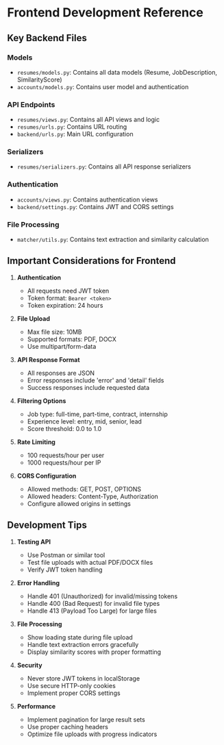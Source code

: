 # Frontend Development Reference

## Key Backend Files

### Models
- `resumes/models.py`: Contains all data models (Resume, JobDescription, SimilarityScore)
- `accounts/models.py`: Contains user model and authentication

### API Endpoints
- `resumes/views.py`: Contains all API views and logic
- `resumes/urls.py`: Contains URL routing
- `backend/urls.py`: Main URL configuration

### Serializers
- `resumes/serializers.py`: Contains all API response serializers

### Authentication
- `accounts/views.py`: Contains authentication views
- `backend/settings.py`: Contains JWT and CORS settings

### File Processing
- `matcher/utils.py`: Contains text extraction and similarity calculation

## Important Considerations for Frontend

1. **Authentication**
   - All requests need JWT token
   - Token format: `Bearer <token>`
   - Token expiration: 24 hours

2. **File Upload**
   - Max file size: 10MB
   - Supported formats: PDF, DOCX
   - Use multipart/form-data

3. **API Response Format**
   - All responses are JSON
   - Error responses include 'error' and 'detail' fields
   - Success responses include requested data

4. **Filtering Options**
   - Job type: full-time, part-time, contract, internship
   - Experience level: entry, mid, senior, lead
   - Score threshold: 0.0 to 1.0

5. **Rate Limiting**
   - 100 requests/hour per user
   - 1000 requests/hour per IP

6. **CORS Configuration**
   - Allowed methods: GET, POST, OPTIONS
   - Allowed headers: Content-Type, Authorization
   - Configure allowed origins in settings

## Development Tips

1. **Testing API**
   - Use Postman or similar tool
   - Test file uploads with actual PDF/DOCX files
   - Verify JWT token handling

2. **Error Handling**
   - Handle 401 (Unauthorized) for invalid/missing tokens
   - Handle 400 (Bad Request) for invalid file types
   - Handle 413 (Payload Too Large) for large files

3. **File Processing**
   - Show loading state during file upload
   - Handle text extraction errors gracefully
   - Display similarity scores with proper formatting

4. **Security**
   - Never store JWT tokens in localStorage
   - Use secure HTTP-only cookies
   - Implement proper CORS settings

5. **Performance**
   - Implement pagination for large result sets
   - Use proper caching headers
   - Optimize file uploads with progress indicators 